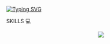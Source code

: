 [![Typing SVG](https://readme-typing-svg.herokuapp.com?size=21&color=F77D7D&lines=Hi+%F0%9F%96%90+I+am+JinxScript+i+am+a+passionate+developer+)](https://git.io/typing-svg)





SKILLS 💻 

<p align="center">
  <a href="https://skillicons.dev">
    <img src="[https://skillicons.dev/icons?i=git,kubernetes,docker,c,vim](https://skillicons.dev/icons?i=java,cpp,js,react,figma&theme=light)" />
  </a>
</p>



